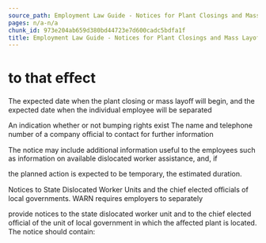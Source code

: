```yaml
---
source_path: Employment Law Guide - Notices for Plant Closings and Mass Layoffs.md
pages: n/a-n/a
chunk_id: 973e204ab659d380bd44723e7d600cadc5bdfa1f
title: Employment Law Guide - Notices for Plant Closings and Mass Layoffs
---
```

# to that eﬀect

The expected date when the plant closing or mass layoﬀ will begin, and the expected date when the individual employee will be separated

An indication whether or not bumping rights exist The name and telephone number of a company oﬃcial to contact for further information

The notice may include additional information useful to the employees such as information on available dislocated worker assistance, and, if

the planned action is expected to be temporary, the estimated duration.

Notices to State Dislocated Worker Units and the chief elected oﬃcials of local governments. WARN requires employers to separately

provide notices to the state dislocated worker unit and to the chief elected oﬃcial of the unit of local government in which the aﬀected plant is located. The notice should contain:
